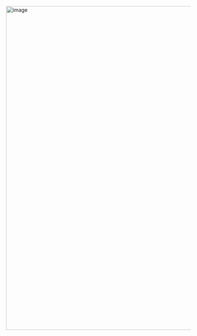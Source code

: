 <img width="1483" height="882" alt="image" src="https://github.com/user-attachments/assets/815991f0-7173-4ed0-8de4-27a6668775a6" />

